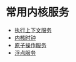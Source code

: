 # 常用内核服务

* [执行上下文服务](execution_context_services.md)
* [内核时钟](kernel_clocks.md)
* [原子操作服务](atomic_services.md)
* [浮点服务](floating_point_services.md)



